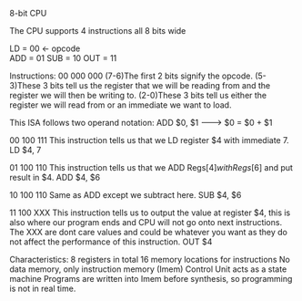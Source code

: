 8-bit CPU

The CPU supports 4 instructions all 8 bits wide

LD = 00 <- opcode   
ADD = 01
SUB = 10
OUT = 11

Instructions:
00 000 000
(7-6)The first 2 bits signify the opcode.
(5-3)These 3 bits tell us the register that we will be reading from and the register we will then be writing to.
(2-0)These 3 bits tell us either the register we will read from or an immediate we want to load.

This ISA follows two operand notation:
ADD $0, $1 ---> $0 = $0 + $1

00 100 111
This instruction tells us that we LD register $4 with immediate 7.
LD $4, 7

01 100 110
This instruction tells us that we ADD Regs[$4] with Regs[$6] and put result in $4.
ADD $4, $6

10 100 110
Same as ADD except we subtract here.
SUB $4, $6

11 100 XXX
This instruction tells us to output the value at register $4, this is also where our program ends and CPU will not go onto next instructions. The XXX are dont care values and could be whatever you want as they do not affect the performance of this instruction.
OUT $4

Characteristics:
8 registers in total
16 memory locations for instructions
No data memory, only instruction memory (Imem)
Control Unit acts as a state machine
Programs are written into Imem before synthesis, so programming is not in real time.
